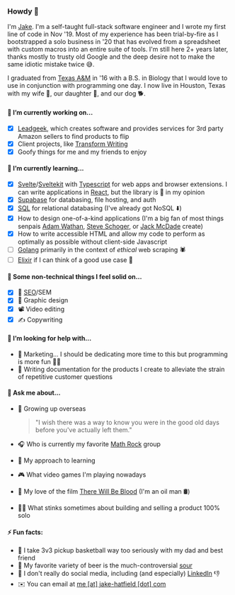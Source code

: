### Howdy 👋

I'm [Jake](https://jake-hatfield.com). I'm a self-taught full-stack software engineer and I wrote my first line of code in Nov '19. Most of my experience has been trial-by-fire as I bootstrapped a solo business in '20 that has evolved from a spreadsheet with custom macros into an entire suite of tools. I'm still here 2+ years later, thanks mostly to trusty old Google and the deep desire not to make the same idiotic mistake twice 😅.

I graduated from [Texas A&M](https://www.tamu.edu/) in '16 with a B.S. in Biology that I would love to use in conjunction with programming one day. I now live in Houston, Texas with my wife 👩, our daughter 👶, and our dog 🐕.

#### 🔭 I’m currently working on...

- [x] [Leadgeek](https://leadgeek.io/), which creates software and provides services for 3rd party Amazon sellers to find products to flip
- [x] Client projects, like [Transform Writing](https://transformwriting.com)
- [x] Goofy things for me and my friends to enjoy

#### 🌱 I’m currently learning...

- [x] [Svelte](https://svelte.dev/)/[Sveltekit](https://kit.svelte.dev/) with [Typescript](https://www.typescriptlang.org/) for web apps and browser extensions. I can write applications in [React](https://reactjs.org/), but the library is 🤮 in my opinion
- [x] [Supabase](https://supabase.com/) for databasing, file hosting, and auth
- [x] [SQL](https://en.wikipedia.org/wiki/SQL/) for relational databasing (I've already got NoSQL ⬇️)
- [x] How to design one-of-a-kind applications (I'm a big fan of most things senpais [Adam Wathan](https://adamwathan.me/), [Steve Schoger](https://www.steveschoger.com/), or [Jack McDade](https://jackmcdade.com/) create)
- [x] How to write accessible HTML and allow my code to perform as optimally as possible without client-side Javascript
- [ ] [Golang](https://go.dev/) primarily in the context of _ethical_ web scraping 🕷️
- [ ] [Elixir](https://elixir-lang.org/) if I can think of a good use case 🧠

#### 💎 Some non-technical things I feel solid on...

- [x] 🔎 [SEO](https://www.google.com/search?q=jake+hatfield+site%3Acxl.com&oq=jake+hatfield+site%3Acxl.com)/SEM
- [x] 🎨 Graphic design
- [x] 📽️ Video editing
- [x] ✍️ Copywriting

#### 🤔 I’m looking for help with...

- 📢 Marketing... I should be dedicating more time to this but programming is more fun 🤷‍♂️
- 📃 Writing documentation for the products I create to alleviate the strain of repetitive customer questions

#### 💬 Ask me about...

- 🏯 Growing up overseas

  > "I wish there was a way to know you were in the good old days before you've actually left them."

- 🎧 Who is currently my favorite [Math Rock](https://en.wikipedia.org/wiki/Math_rock) group
- 🏫 My approach to learning
- 🎮 What video games I'm playing nowadays
- 💖 My love of the film [There Will Be Blood](https://en.wikipedia.org/wiki/There_Will_Be_Blood) (I'm an oil man 🛢️)
- 👷‍♂️ What stinks sometimes about building and selling a product 100% solo

#### ⚡ Fun facts:

- 🏀 I take 3v3 pickup basketball way too seriously with my dad and best friend
- 🍻 My favorite variety of beer is the much-controversial [sour](https://en.wikipedia.org/wiki/Sour_beer/)
- 🤙 I don't really do social media, including (and especially) [LinkedIn](https://www.linkedin.com/) 👎
- ✉️ You can email at [me [at] jake-hatfield [dot] com](mailto:me@jake-hatfield.com)

